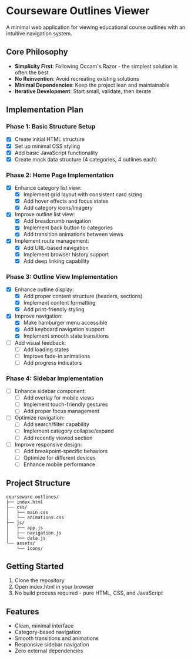 # Courseware Outlines Viewer

A minimal web application for viewing educational course outlines with an intuitive navigation system.

## Core Philosophy

- **Simplicity First**: Following Occam's Razor - the simplest solution is often the best
- **No Reinvention**: Avoid recreating existing solutions
- **Minimal Dependencies**: Keep the project lean and maintainable
- **Iterative Development**: Start small, validate, then iterate

## Implementation Plan

### Phase 1: Basic Structure Setup
- [x] Create initial HTML structure
- [x] Set up minimal CSS styling
- [x] Add basic JavaScript functionality
- [x] Create mock data structure (4 categories, 4 outlines each)

### Phase 2: Home Page Implementation
- [x] Enhance category list view:
  - [x] Implement grid layout with consistent card sizing
  - [x] Add hover effects and focus states
  - [x] Add category icons/imagery
- [x] Improve outline list view:
  - [x] Add breadcrumb navigation
  - [x] Implement back button to categories
  - [x] Add transition animations between views
- [x] Implement route management:
  - [x] Add URL-based navigation
  - [x] Implement browser history support
  - [x] Add deep linking capability

### Phase 3: Outline View Implementation
- [x] Enhance outline display:
  - [x] Add proper content structure (headers, sections)
  - [x] Implement content formatting
  - [x] Add print-friendly styling
- [x] Improve navigation:
  - [x] Make hamburger menu accessible
  - [x] Add keyboard navigation support
  - [x] Implement smooth state transitions
- [ ] Add visual feedback:
  - [ ] Add loading states
  - [ ] Improve fade-in animations
  - [ ] Add progress indicators

### Phase 4: Sidebar Implementation
- [ ] Enhance sidebar component:
  - [ ] Add overlay for mobile views
  - [ ] Implement touch-friendly gestures
  - [ ] Add proper focus management
- [ ] Optimize navigation:
  - [ ] Add search/filter capability
  - [ ] Implement category collapse/expand
  - [ ] Add recently viewed section
- [ ] Improve responsive design:
  - [ ] Add breakpoint-specific behaviors
  - [ ] Optimize for different devices
  - [ ] Enhance mobile performance

## Project Structure

```
courseware-outlines/
├── index.html
├── css/
│   ├── main.css
│   └── animations.css
├── js/
│   ├── app.js
│   ├── navigation.js
│   └── data.js
└── assets/
    └── icons/
```

## Getting Started

1. Clone the repository
2. Open index.html in your browser
3. No build process required - pure HTML, CSS, and JavaScript

## Features

- Clean, minimal interface
- Category-based navigation
- Smooth transitions and animations
- Responsive sidebar navigation
- Zero external dependencies